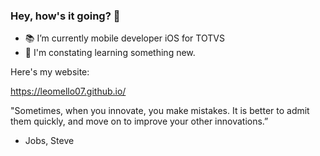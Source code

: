### Hey, how's it going? 👋

- :books:   I’m currently mobile developer iOS for TOTVS
- :8ball:   I'm constating learning something new. 

Here's my website:

https://leomello07.github.io/

"Sometimes, when you innovate, you make mistakes. It is better to admit them quickly, and move on to improve your other innovations.”
- Jobs, Steve
